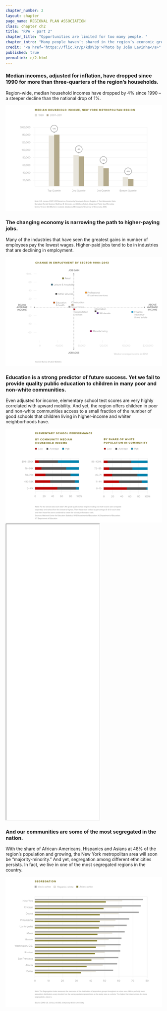 ```yaml
---
chapter_number: 2
layout: chapter
page_name: REGIONAL PLAN ASSOCIATION
class: chapter ch2
title: "RPA - part 2"
chapter_title: "Opportunities are limited for too many people. "
chapter_intro: "Many people haven’t shared in the region’s economic growth of the last two decades. Median income, adjusted for inflation, for the bottom half of income earners has dropped 14% since 1990. Incomes have fallen nationwide, but the trend is more pronounced in the New York metropolitan region.<br><br> As a result, more people live in poverty today than a generation ago, and the middle class faces wage stagnation and a crisis of affordability. Segregation by race and class in our communities is limiting educational opportunities for too many young people. "
credit: "<a href='https://flic.kr/p/kdXV3p'>Photo by João Lavinha</a>"
published: true
permalink: c/2.html
---
```


### Median incomes, adjusted for inflation, have dropped since 1990 for more than three-quarters of the region’s households.
Region-wide, median household incomes have dropped by 4% since 1990 – a steeper decline than the national drop of 1%.

<img src="/media/2_Median Household Income, New York Metropolitan Region.png" class="img-responsive" />

### The changing economy is narrowing the path to higher-paying jobs.
Many of the industries that have seen the greatest gains in number of employees pay the lowest wages. Higher-paid jobs tend to be in industries that are declining in employment.

<img src="/media/2_Change in Employment by Sector.png" class="img-responsive" />

### Education is a strong predictor of future success. Yet we fail to provide quality public education to children in many poor and non-white communities.
Even adjusted for income, elementary school test scores are very highly correlated with upward mobility. And yet, the region offers children in poor and non-white communities access to a small fraction of the number of good schools that children living in higher-income and whiter neighborhoods have.

<img src="/media/2_Elementary School Performance.png" class="img-responsive" />

<iframe src="/maps/schools.html" height="950" class="wrap-map"></iframe>

### And our communities are some of the most segregated in the nation.
With the share of African-Americans, Hispanics and Asians at 48% of the region’s population and growing, the New York metropolitan area will soon be “majority-minority.” And yet, segregation among different ethnicities persists. In fact, we live in one of the most segregated regions in the country.

<img src="/media/2_Segregation.png" class="img-responsive" />